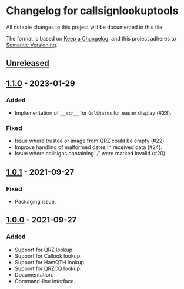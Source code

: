 # Changelog for callsignlookuptools
All notable changes to this project will be documented in this file.

The format is based on [Keep a Changelog](https://keepachangelog.com/en/1.0.0/),
and this project adheres to [Semantic Versioning](https://semver.org/spec/v2.0.0.html).


## [Unreleased]


## [1.1.0] - 2023-01-29
### Added
- Implementation of `__str__` for `QslStatus` for easier display (#23).
### Fixed
- Issue where trustee or image from QRZ could be empty (#22).
- Improve handling of malformed dates in received data (#24).
- Issue where callsigns containing '/' were marked invalid (#20).


## [1.0.1] - 2021-09-27
### Fixed
- Packaging issue.


## [1.0.0] - 2021-09-27
### Added
- Support for QRZ lookup.
- Support for Callook lookup.
- Support for HamQTH lookup.
- Support for QRZCQ lookup.
- Documentation.
- Command-line interface.


[Unreleased]: https://github.com/miaowware/callsignlookuptools/compare/v1.1.0...HEAD
[1.1.0]: https://github.com/miaowware/callsignlookuptools/releases/tag/v1.1.0
[1.0.1]: https://github.com/miaowware/callsignlookuptools/releases/tag/v1.0.1
[1.0.0]: https://github.com/miaowware/callsignlookuptools/releases/tag/v1.0.0
